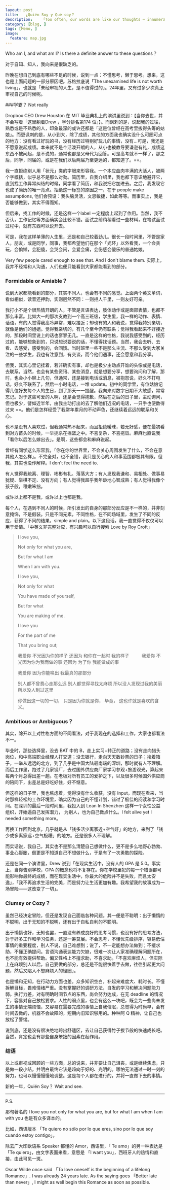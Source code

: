 ```yaml
---
layout: post  
title:   ¿Quién Soy y Qué soy？
description:    「Too often, our words are like our thoughts — innumerable and disorganized.」
category: [blog, ]  
tags: [Memo, ]  
image:
  feature: map.jpg
---
```


Who am I, and what am I? Is there a definite answer to these questions？

对于自知、知人，我向来是很缺乏的。

昨晚在想自己到底有哪些不足的时候，说到一点：不懂思考，懒于思考。想来，这也是上面问题的一部分原因吧。苏格拉底说「The unexamined life is not worth living」，也就是「未经审视的人生，是不值得过的」。24年里，又有过多少次真正审视自己的时候呢。

###学霸？ Not really

Dropbox CEO Drew Houston 在 MIT 毕业典礼上的演讲里说到：【当你去世，并不会写着「这里躺着Drew ，学分排名第174 位」】。而讽刺的是，说起我的过往，熟悉或是不熟悉的人，印象最深的或许还都是「这是位曾经在高考里拔得头筹的姑娘」。而更讽刺的是，从小到大，除了成绩，其他的方面我也确实没什么可圈可点的地方：没有看过好玩的书，没有经历过特别好玩儿的事情，没有...可是，我还是不愿意说起成绩。本来就不是个活泼开朗的人，从小也被教导要谦逊有礼，成绩这东西不被问起，是不说的，通常也都是父母代为回答。可是高考就不一样了，那之后，同学，同届的，或是在我们以后两届乃至更远的，都知道了。==。

我一直拒绝别人用「状元」类的字眼来形容我。一个本应血肉丰满的大活人，被两个字概括，似乎总不是那么对劲。简历里，自我介绍里，我也都下意识地避开它，直到找工作异常纠结的时候，同学看了简历，和我说把它加进去。之后，我发现它也成了简历的唯一亮点。拒绝这一标签的原因之一，在于 people make assumptions, 他们会预设：我头脑灵活，文思敏捷，如此等等。而事实上，我是否能够做到，其实不得而知。

但后来，找工作的时候，还是这样一个label 一定程度上起到了作用。当然，我不否认，工作记忆等方面确实会比较不错。面试之前稍稍看过一些材料，在笔试面试过程中，就有东西可以说开去。

可是，我在这样单薄的人生里，还是和自己较着劲儿。很长一段时间里，不管是家人，朋友，或是同学，同事，我都希望他们在那个「光环」以外看我，一个会贪玩，会偷懒，会犯傻，会哭会闹，会爱会痛，会伤感会傻乐的普通姑娘。

Very few people cared enough to see that. And I don't blame them. 实际上，我并不经常和人沟通，人们也便只能看到大家都能看到的部分。

### Formidable or Amiable？

说到大家都能看到的部分，其实不同人，也会有不同的感觉。上面两个英文单词，看似相似，读音还押韵，实则迥然不同：一则拒人千里，一则友好可亲。

我打小不是个很热情开朗的人，不管是言语表达，肢体动作或是面部表情，也都不那么丰富。比如大一的那次支教到一个高三班级，学生里，我一样的动作、表情、话语，有的人觉得我高冷异常，难以接近；却也有的人和我说，觉得我特别亲切，就像是他们的姐姐。觉得我亲切的，有几个至今仍有联系；觉得我看起来不好接近的，那段时间里说上的话也寥寥无几。一直是这样的性格，我说我感受到的，经历过的，能够想象到的，只说想说要说的话，不懂得找话题。当然，我会去听、去看、去感受，感受到的，会回馈。当时班里一些不是那么主流、不那么受到大家关注的一些学生，我也有注意到，有交谈，而今他们遇事，还会愿意和我分享。

但我，其实心里记挂着，若非确实有事，却也是极少主动点开谁的头像或是电话，去联系，当然，也会有某些资讯、某些消息，就是想要分享，想要询问和了解，那时，也会小小聊上几句，但通常，还是接到电话或消息，被抱怨说，好久不打电话，好久不联系了，然后一小时电话，一堆 update。初中的同学里，有位姑娘记得几位好友每个人的生日，到了那天一一提醒。我向来对数字日期不大敏感，常常忘记。对于这些可爱的人啊，还是会觉得抱歉，然后在之后的日子里，主动询问，但也极少，譬如近半年，由我主动打出的去了解他们近况的电话，一只手也便数得过来 ==。他们是怎样经受了我常年累月的不动声色，还继续着远远的联系和关心。

也不是没有人喜欢过，但我通常热不起来，而且拒绝暧昧，若无好感，便在最初看到对方苗头的时候，一举扼杀在摇篮之中。不喜复杂，不喜拖沓。麻麻也直说我「看你以后怎么嫁出去」。是啊，这些都会和麻麻说起。

曾经有同学这么形容我，「你在你的世界里，不会关心周围发生了什么，不会在意其他人怎么样」。不完全对，也不全错，我只是关心的人和事范围都极其有限。但我，其实也没作解释。I don't feel the need to. 

有人觉得我疏离、理智、彬彬有礼、落落大方；有人发现我谦和、易相处、做事易犹疑、举棋不定、没有方向；有人觉得我超乎我年龄地心智成熟；有人觉得我像个孩子般，稚嫩笨拙。

或许以上都不是我，或许以上也都是我。

每个人，在遇到不同人的时候，所引发出的自身的那部分反应是不一样的，并非刻意掩饰，不是假装。只是不同元素，不同性格，在不同场域里，发生了不同的反应，获得了不同的结果，simple and plain。以下这段话，我一直觉得不仅仅可以用于爱情。「中英文非完整对应，有兴趣可以自行搜索 Love by Roy Croft」

> I love you,
> 
> Not only for what you are,
> 
> But for what I am
> 
> When I am with you.
> 
> I love you,

> Not only for what
> 
> You have made of yourself,
> 
> But for what
> 
> You are making of me.
> 
> I love you
> 
> For the part of me
> 
> That you bring out;
> 
> 我爱你 
> 不光因为你的样子 
> 还因为 
> 和你在一起时 
> 我的样子 
> 　
> 　
> 我爱你 
> 不光因为你为我而做的事 
> 还因为 
> 为了你 
> 我能做成的事
> 
> 我爱你 
> 因为你能唤出 
> 我最真的那部分 
> 
> 别人都不曾费心走那么远 
> 别人都觉得寻找太麻烦 
> 所以没人发现过我的美丽 
> 所以没人到过这里
> 
> 你做出这一切的一切，
> 只是因为你就是你，
> 毕竟，
> 这也许就是喜欢的含义。

### Ambitious or Ambiguous？
其实，除开以上对性格方面的不同看法，对于我现在的选择和工作，大家也都看法不一。

毕业时，那些选择里，没去 BAT 中的 B，走上实习+转正的道路；没有走向猎头岗位，和中高端职业经理人打交道；没去银行，走向天天数钞票的日子；拎着箱子，一举从远远的北方，到了几乎是中国大陆最南端的深圳，那时就有人不理解。而后工作里，跑过了几家钢厂，去过国外供应商厂家学习参观+旅游观光，算起来每两个月总得出差一趟。在老板对所有员工的爱护之下，以及很多时候国外供应商的陪同下，出差总是好吃好住，好不惬意。

但这样的日子里，我也焦虑着，觉得没有什么收获，没有 Input，而现在看来，当时那样轻松的工作环境里，确实因为自己的不懂计划，错过了极佳的阅读和学习时间。在深圳的最后一段时间里，我投入到 Lean In Shenzhen 这样一个女性公益组织，开始逼自己发挥潜力， 为别人，也为自己做点什么。I felt alive yet I needed something more。

再换工作回到北京，几乎就是从「钱多活少离家近+空气好」的地方，来到了「钱少或多离家远+空气极糟」的地方。还是很多人不理解。

而实话说，我自己，其实也不是那么清楚自己想做什么，更不是多么地野心勃勃、事业心膨胀，倒更是不知道自己不想做什么，于是有了一次勇敢的探险。

还是在同一个演讲里，Drew 说到「在现实生活中，没有人的 GPA 是 5.0。事实上，当你告别学校，GPA 的概念也将不复存在。你在学校里犯的每一个错误都可能影响你最终的成绩，而在现实生活中，你最大的危险并不是失败，而且太安逸」，「我不再追求生活的完美，而是努力让生活更加有趣。我希望我的故事成为一场冒险——这改变了一切」。

### Clumsy or Cozy？
虽然已经决定冒险，但还是发现自己面临各种问题。其一便是不聪明：出于懒惰的不聪明，出于无知的不聪明，还有出于自私自利的不聪明。

出于懒惰也好，无知也罢，一直没有养成良好的思考习惯，也没有好的思考方法，对于好多工作和学习任务，还是一筹莫展。不会思考，不懂优先级排序，容易低估事情的重要程度，别人不说，自己难想到；说了，不一定能想办法做到；不擅求助，不懂正确提问。言语沟通表达能力欠缺，很难一次让人家准确理解问题所在，也不能有效提供帮助。偏又性格上不擅求助，不喜求助。「不喜欢麻烦人，但实际上在麻烦别人以后，自己要做的部分，总还是不能很快着手去做，往往引起更大问题，然后又陷入不想麻烦人的怪圈」。

也是懒和无知，在行动力方面也差。众多知识空白，补起来难度大、耗时长。不懂拆解目标，畏难情绪严重。没有掌握好的调研方法，自发的学习和解决问题能力弱。执行力差，对有明确时间节点的东西，尚会努力达成，在无 deadline 的情况下，容易对自己放松要求。人性的弱点里，也会有这么一块吧，既会为一些尚未发生的事情无端烦恼，又容易在需要完成的事情上自我催眠，总觉得为时尚早，会有时间去做的，机器不会故障的，短期内旧知识够用的。种种阿 Q 精神，让自己也放松了警惕。

说到底，还是没有很决绝地跨出舒适区，去让自己获得竹子拔节般的快速成长吧。当然，肯定也会有那些自身笨拙的因素在起作用。

### 结语
以上或审视或回顾的一些方面，总的说来，并非要让自己沮丧，或是继续焦虑，只是做一段小结，并明白最终它该是趋向于好的、光明的。哪怕无法通过一时一刻的努力，也可以慢慢慢慢地调整。这是每个人都在进行的，并将一直做下去的事情。

新的一年，Quién Soy？ Wait and see.
***

P.S. 

那句著名的 I love you not only for what you are, but for what I am when I am with you 也是有众多译本的。

比如，西语版本 「Te quiero no sólo por lo que eres, sino por lo que soy cuando estoy contigo」。

除去广大印欧语系 Speaker 都懂的 Amor，西语里，「 Te amo」的另一种表达是 「Te quiero」，由文字表面来看，意思是 「I want you」，西班牙人的热情和直接，由此可见一斑。

Oscar Wilde once said 「To love oneself is the beginning of a lifelong Romance」. I was already 24 years late. As the saying goes 「Better late than never」, I might as well begin this Romance as soon as possible. 



